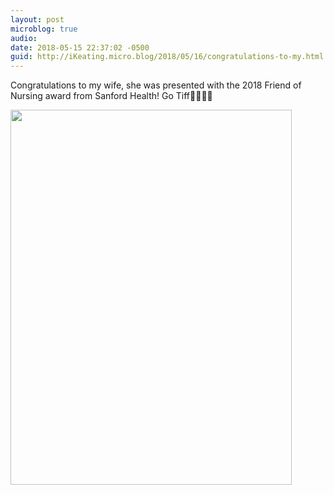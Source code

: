 ```yaml
---
layout: post
microblog: true
audio: 
date: 2018-05-15 22:37:02 -0500
guid: http://iKeating.micro.blog/2018/05/16/congratulations-to-my.html
---
```

Congratulations to my wife, she was presented with the 2018 Friend of Nursing award from Sanford Health! Go Tiff🎉🎊🎈🍾

<img src="http://iKeating.micro.blog/uploads/2018/354ed23d16.jpg" width="450" height="600" />

